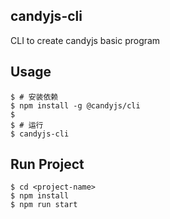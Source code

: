 ## candyjs-cli

CLI to create candyjs basic program

## Usage

```
$ # 安装依赖
$ npm install -g @candyjs/cli
$
$ # 运行
$ candyjs-cli
```

## Run Project

```
$ cd <project-name>
$ npm install
$ npm run start
```
